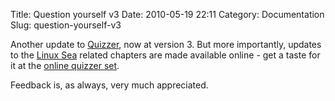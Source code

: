 Title: Question yourself v3
Date: 2010-05-19 22:11
Category: Documentation
Slug: question-yourself-v3

Another update to [Quizzer](http://swift.siphos.be/tools-quizzer.html),
now at version 3. But more importantly, updates to the [Linux
Sea](http://swift.siphos.be/linux_sea) related chapters are made
available online - get a taste for it at the [online quizzer
set](http://swift.siphos.be/tools/quizzer/quizzer.html?category=linuxsea).

Feedback is, as always, very much appreciated.
